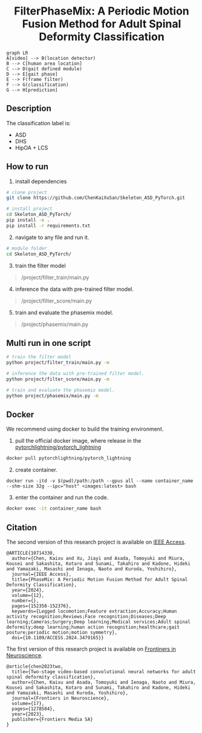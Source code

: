 <div align="center">    
 
# FilterPhaseMix: A Periodic Motion Fusion Method for Adult Spinal Deformity Classification
  
<!-- [![Paper](https://open.ieee.org/wp-content/uploads/ieee-open-logo2x.png)](https://ieeexplore.ieee.org/document/10714330) -->

</div>
 
``` mermaid
graph LR
A[video] --> B(location detector)
B --> C[human area location]
C --> D(gait defined module)
D --> E[gait phase]
E --> F(frame filter)
F --> G(classification)
G --> H[prediction]
```
## Description
<!-- 
We present a method that can effectively capture **motion periodicity** and **action symmetry** information in motion and exploit the characteristics of gait motion.
Our experiments, performed on a video dataset consisting of 81 different patients, showed that our method outperformed baseline approaches.
The proposed method achieved an accuracy of 71.43, a precision of 72.80, and an F1 score of 71.15.

The contributions of this study are as follows:

1. We propose a method for image-level fusion. The method considers periodicity in periodic motion and symmetry features in action.
2. We propose a video-based method for detecting the walking phase to accurately perform feature fusion.
3. We conducted a comparative analysis of predictions generated by the proposed method using different backbone architectures. This analysis aimed to demonstrate the importance of periodicity and symmetry in periodic motion in model detection. -->

The classification label is:

- ASD
- DHS
- HipOA + LCS

<!-- ## Gait Defined Model

Define **One Gait Cycle** is a key point in this study.
A simple but effective way is to use the **pose estimation**.
For example, use one certain keypoint (left foot, etc.) to define the gait cycle.

![define one gait cycle](images/gait_cycle.png)

We use the **YOLOv8** to get the bounding box of the human area, and use the **pose estimation** to get the keypoint of the human area.
After that, we can define the gait cycle based on them.
You can find the code in the `./prepare_gait_cycle_index` folder.

We compare the results of the proposed method with the results of some human action recognition models.

1. CNN
2. CNN LSTM
3. Two-stream CNN
4. Skeleton-based model (STGCN)
5. 3D CNN

## Abliation Study

We prepared two different ablation experiments as follows.

1. first ablation study

- We removed the periodic motion fusion module and compared the results.
- We removed the symmetry feature fusion module and compared the results.

2. second ablation study
   We use same backbone architecture with different training strategy.
   Like:

- early fusion
- late fusion
- random -->

## How to run

1. install dependencies

```bash
# clone project
git clone https://github.com/ChenKaiXuSan/Skeleton_ASD_PyTorch.git

# install project
cd Skeleton_ASD_PyTorch/
pip install -e .
pip install -r requirements.txt
```

2. navigate to any file and run it.

```bash
# module folder
cd Skeleton_ASD_PyTorch/
```

3. train the filter model
> /project/filter_train/main.py
4. inference the data with pre-trained filter model.
> /project/filter_score/main.py
5. train and evaluate the phasemix model.
> /project/phasemix/main.py

## Multi run in one script

```bash
# train the filter model
python project/filter_train/main.py -m 

# inference the data with pre-trained filter model.
python project/filter_score/main.py -m

# train and evaluate the phasemix model.
python project/phasemix/main.py -m
```

## Docker

We recommend using docker to build the training environment.

1. pull the official docker image, where release in the [pytorchlightning/pytorch_lightning](https://hub.docker.com/r/pytorchlightning/pytorch_lightning)

```bash
docker pull pytorchlightning/pytorch_lightning
```

2. create container.

```bach
docker run -itd -v $(pwd)/path:/path --gpus all --name container_name --shm-size 32g --ipc="host" <images:latest> bash
```

3. enter the container and run the code.

```bash
docker exec -it container_name bash
```

## Citation

The second version of this research project is available on [IEEE Access](https://ieeexplore.ieee.org/document/10714330).

```
@ARTICLE{10714330,
  author={Chen, Kaixu and Xu, Jiayi and Asada, Tomoyuki and Miura, Kousei and Sakashita, Kotaro and Sunami, Takahiro and Kadone, Hideki and Yamazaki, Masashi and Ienaga, Naoto and Kuroda, Yoshihiro},
  journal={IEEE Access},
  title={PhaseMix: A Periodic Motion Fusion Method for Adult Spinal Deformity Classification},
  year={2024},
  volume={12},
  number={},
  pages={152358-152376},
  keywords={Legged locomotion;Feature extraction;Accuracy;Human activity recognition;Reviews;Face recognition;Diseases;Deep learning;Cameras;Surgery;Deep learning;Medical services;Adult spinal deformity;deep learning;human action recognition;healthcare;gait posture;periodic motion;motion symmetry},
  doi={10.1109/ACCESS.2024.3479165}}
```

The first version of this research project is available on [Frontiners in Neuroscience](https://www.frontiersin.org/journals/neuroscience/articles/10.3389/fnins.2023.1278584/full).

```
@article{chen2023two,
  title={Two-stage video-based convolutional neural networks for adult spinal deformity classification},
  author={Chen, Kaixu and Asada, Tomoyuki and Ienaga, Naoto and Miura, Kousei and Sakashita, Kotaro and Sunami, Takahiro and Kadone, Hideki and Yamazaki, Masashi and Kuroda, Yoshihiro},
  journal={Frontiers in Neuroscience},
  volume={17},
  pages={1278584},
  year={2023},
  publisher={Frontiers Media SA}
}
```
